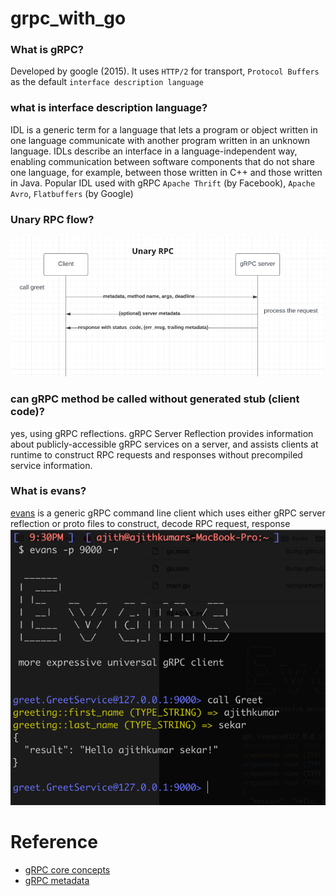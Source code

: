 # grpc_with_go

[//]: # ()
[//]: # (# FAQ&#40;by myself 😛&#41;)

[//]: # ()
[//]: # (- [ What is gRPC?]&#40;#What-is-gRPC?&#41;)

### What is gRPC?
Developed by google (2015). It uses `HTTP/2` for transport, `Protocol Buffers` as the default `interface description language`
### what is interface description language?
IDL is a generic term for a language that lets a program or object written in one language communicate with another program written in an unknown language. IDLs describe an interface in a language-independent way, enabling communication between software components that do not share one language, for example, between those written in C++ and those written in Java.
Popular IDL used with gRPC `Apache Thrift` (by Facebook), `Apache Avro`, `Flatbuffers` (by Google)
### Unary RPC flow?
![unary_flow](/screenshots/unary_flow.png)
### can gRPC method be called without generated stub (client code)?
yes, using gRPC reflections. gRPC Server Reflection provides information about publicly-accessible gRPC services on a server, and assists clients at runtime to construct RPC requests and responses without precompiled service information.
### What is evans?
[evans](https://github.com/ktr0731/evans) is a generic gRPC command line client which uses either gRPC server reflection or proto files to construct, decode RPC request, response
![evans_client](/screenshots/evans_client.png)

# Reference
- [gRPC core concepts](https://grpc.io/docs/what-is-grpc/core-concepts/)
- [gRPC metadata](https://github.com/grpc/grpc-go/blob/master/Documentation/grpc-metadata.md)